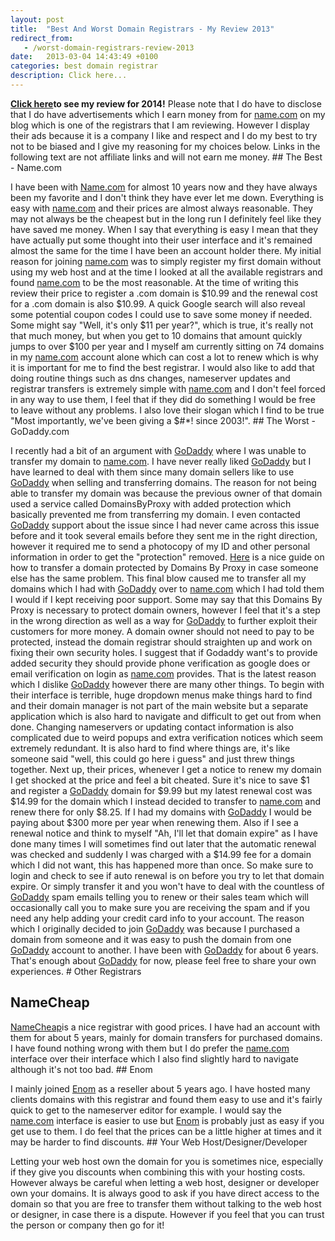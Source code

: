 ```yaml
---
layout: post
title:  "Best And Worst Domain Registrars - My Review 2013"
redirect_from:
   - /worst-domain-registrars-review-2013
date:   2013-03-04 14:43:49 +0100
categories: best domain registrar
description: Click here...
---
```


**[Click here](http://markustenghamn.com/best-and-worst-domain-registrars-my-review-2014 "Best and Worst Domain Registrars 2014")to see my review for 2014!** Please note that I do have to disclose that I do have advertisements which I earn money from for [name.com](http://Name.com "Name.com") on my blog which is one of the registrars that I am reviewing. However I display their ads because it is a company I like and respect and I do my best to try not to be biased and I give my reasoning for my choices below. Links in the following text are not affiliate links and will not earn me money. ## The Best - Name.com

 I have been with [Name.com](http://Name.com "Name.com") for almost 10 years now and they have always been my favorite and I don't think they have ever let me down. Everything is easy with [name.com](http://Name.com "Name.com") and their prices are almost always reasonable. They may not always be the cheapest but in the long run I definitely feel like they have saved me money. When I say that everything is easy I mean that they have actually put some thought into their user interface and it's remained almost the same for the time I have been an account holder there. My initial reason for joining [name.com](http://Name.com "Name.com") was to simply register my first domain without using my web host and at the time I looked at all the available registrars and found [name.com](http://Name.com "Name.com") to be the most reasonable. At the time of writing this review their price to register a .com domain is $10.99 and the renewal cost for a .com domain is also $10.99. A quick Google search will also reveal some potential coupon codes I could use to save some money if needed. Some might say "Well, it's only $11 per year?", which is true, it's really not that much money, but when you get to 10 domains that amount quickly jumps to over $100 per year and I myself am currently sitting on 74 domains in my [name.com](http://Name.com "Name.com") account alone which can cost a lot to renew which is why it is important for me to find the best registrar. I would also like to add that doing routine things such as dns changes, nameserver updates and registrar transfers is extremely simple with [name.com](http://Name.com "Name.com") and I don't feel forced in any way to use them, I feel that if they did do something I would be free to leave without any problems. I also love their slogan which I find to be true "Most importantly, we've been giving a $#\*! since 2003!". ## The Worst - GoDaddy.com

 I recently had a bit of an argument with [GoDaddy](http://GoDaddy.com "GoDaddy") where I was unable to transfer my domain to [name.com](http://Name.com "Name.com"). I have never really liked [GoDaddy](http://GoDaddy.com "GoDaddy") but I have learned to deal with them since many domain sellers like to use [GoDaddy](http://GoDaddy.com "GoDaddy") when selling and transferring domains. The reason for not being able to transfer my domain was because the previous owner of that domain used a service called DomainsByProxy with added protection which basically prevented me from transferring my domain. I even contacted [GoDaddy](http://GoDaddy.com "GoDaddy") support about the issue since I had never came across this issue before and it took several emails before they sent me in the right direction, however it required me to send a photocopy of my ID and other personal information in order to get the "protection" removed. [Here](http://www.reddybrek.com/post/How-to-transfer-a-domain-away-from-GoDaddycom.aspx "How to transfer a domain away from godaddy") is a nice guide on how to transfer a domain protected by Domains By Proxy in case someone else has the same problem. This final blow caused me to transfer all my domains which I had with [GoDaddy](http://GoDaddy.com "GoDaddy") over to [name.com](http://Name.com "Name.com") which I had told them I would if I kept receiving poor support. Some may say that this Domains By Proxy is necessary to protect domain owners, however I feel that it's a step in the wrong direction as well as a way for [GoDaddy](http://GoDaddy.com "GoDaddy") to further exploit their customers for more money. A domain owner should not need to pay to be protected, instead the domain registrar should straighten up and work on fixing their own security holes. I suggest that if Godaddy want's to provide added security they should provide phone verification as google does or email verification on login as [name.com](http://Name.com "Name.com") provides. That is the latest reason which I dislike [GoDaddy](http://GoDaddy.com "GoDaddy") however there are many other things. To begin with their interface is terrible, huge dropdown menus make things hard to find and their domain manager is not part of the main website but a separate application which is also hard to navigate and difficult to get out from when done. Changing nameservers or updating contact information is also complicated due to weird popups and extra verification notices which seem extremely redundant. It is also hard to find where things are, it's like someone said "well, this could go here i guess" and just threw things together. Next up, their prices, whenever I get a notice to renew my domain I get shocked at the price and feel a bit cheated. Sure it's nice to save $1 and register a [GoDaddy](http://GoDaddy.com "GoDaddy") domain for $9.99 but my latest renewal cost was $14.99 for the domain which I instead decided to transfer to [name.com](http://Name.com "Name.com") and renew there for only $8.25. If I had my domains with [GoDaddy](http://GoDaddy.com "GoDaddy") I would be paying about $300 more per year when renewing them. Also if I see a renewal notice and think to myself "Ah, I'll let that domain expire" as I have done many times I will sometimes find out later that the automatic renewal was checked and suddenly I was charged with a $14.99 fee for a domain which I did not want, this has happened more than once. So make sure to login and check to see if auto renewal is on before you try to let that domain expire. Or simply transfer it and you won't have to deal with the countless of [GoDaddy](http://GoDaddy.com "GoDaddy") spam emails telling you to renew or their sales team which will occasionally call you to make sure you are receiving the spam and if you need any help adding your credit card info to your account. The reason which I originally decided to join [GoDaddy](http://GoDaddy.com "GoDaddy") was because I purchased a domain from someone and it was easy to push the domain from one [GoDaddy](http://GoDaddy.com "GoDaddy") account to another. I have been with [GoDaddy](http://GoDaddy.com "GoDaddy") for about 6 years. That's enough about [GoDaddy](http://GoDaddy.com "GoDaddy") for now, please feel free to share your own experiences. # Other Registrars

## NameCheap

 [NameCheap](http://NameCheap.com "NameCheap")is a nice registrar with good prices. I have had an account with them for about 5 years, mainly for domain transfers for purchased domains. I have found nothing wrong with them but I do prefer the [name.com](http://Name.com "Name.com") interface over their interface which I also find slightly hard to navigate although it's not too bad. ## Enom

 I mainly joined [Enom](http://enom.com "Enom") as a reseller about 5 years ago. I have hosted many clients domains with this registrar and found them easy to use and it's fairly quick to get to the nameserver editor for example. I would say the [name.com](http://Name.com "Name.com") interface is easier to use but [Enom](http://enom.com "Enom") is probably just as easy if you get use to them. I do feel that the prices can be a little higher at times and it may be harder to find discounts. ## Your Web Host/Designer/Developer

 Letting your web host own the domain for you is sometimes nice, especially if they give you discounts when combining this with your hosting costs. However always be careful when letting a web host, designer or developer own your domains. It is always good to ask if you have direct access to the domain so that you are free to transfer them without talking to the web host or designer, in case there is a dispute. However if you feel that you can trust the person or company then go for it!